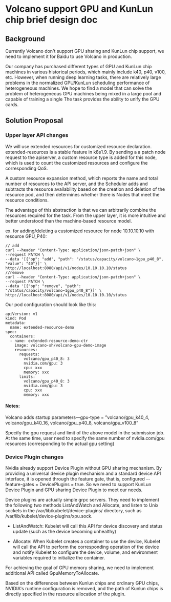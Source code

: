 # Volcano support GPU and KunLun chip brief design doc

## Background

Currently Volcano don't support GPU sharing and KunLun chip support, we need to implement it for Baidu to use Volcano in production.

Our company has purchased different types of GPU and KunLun chip machines in various historical periods, which mainly include k40, p40, v100, etc. However, when running deep learning tasks, there are relatively large problems in the normalized GPU/KunLun scheduling performance of heterogeneous machines. We hope to find a model that can solve the problem of heterogeneous GPU machines being mixed in a large pool and capable of training a single The task provides the ability to unify the GPU cards.

## Solution Proposal

### Upper layer API changes

We will use extended resources for customized resource declaration. extended-resources is a stable feature in k8s1.9. By sending a a patch node request to the apiserver, a custom resource type is added for this node, which is used to count the customized resources and configure the corresponding QoS. 

A custom resource expansion method, which reports the name and total number of resources to the API server, and the Scheduler adds and subtracts the resource availability based on the creation and deletion of the resource pod, and then determines whether there is Nodes that meet the resource conditions.

The advantage of this abstraction is that we can arbitrarily combine the resources required for the task. From the upper layer, it is more intuitive and better understood than the machine-based resource model.

ex. for adding/deleting a customized resource for node 10.10.10.10 with resource GPU_P40:

```
// add
curl --header "Content-Type: application/json-patch+json" \
--request PATCH \
--data '[{"op": "add", "path": "/status/capacity/volcano~1gpu_p40_8", "value": "40"}]' \
http://localhost:8080/api/v1/nodes/10.10.10.10/status
//remove
curl --header "Content-Type: application/json-patch+json" \
--request PATCH \
--data '[{"op": "remove", "path": "/status/capacity/volcano~1gpu_p40_8"}]' \
http://localhost:8080/api/v1/nodes/10.10.10.10/status

```

Our pod configuration should look like this: 

```
apiVersion: v1
kind: Pod
metadata:
  name: extended-resource-demo
spec:
  containers:
  - name: extended-resource-demo-ctr
    image: volcano-sh/volcano-gpu-demo-image
    resources:
      requests:
        volcano/gpu_p40_8: 3
        nvidia.com/gpu: 3
        cpu: xxx
        memory: xxx
      limits:
        volcano/gpu_p40_8: 3
        nvidia.com/gpu: 3
        cpu: xxx
        memory: xxx

```


#### Notes:

Volcano adds startup parameters—gpu-type = ”volcano/gpu_k40_4, volcano/gpu_k40_16, volcano/gpu_p40_8, volcano/gpu_v100_8”

Specify the gpu request and limit of the above model in the submission job. At the same time, user need to specify the same number of nvidia.com/gpu resources (corresponding to the actual gpu setting)


### Device Plugin changes

Nvidia already support Device Plugin without GPU sharing mechanism. By providing a universal device plugin mechanism and a standard device API interface, it is opened through the feature gate, that is, configured --feature-gates = DevicePlugins = true. So we need to support KunLun Device Plugin and GPU sharing Device Plugin to meet our needs.

Device plugins are actually simple grpc servers. They need to implement the following two methods ListAndWatch and Allocate, and listen to Unix sockets in the /var/lib/kubelet/device-plugins/ directory, such as /var/lib/kubelet/device-plugins/xpu.sock.


* ListAndWatch: Kubelet will call this API for device discovery and status update (such as the device becoming unhealthy)

* Allocate: When Kubelet creates a container to use the device, Kubelet will call the API to perform the corresponding operation of the device and notify Kubelet to configure the device, volume, and environment variables required to initialize the container.

For achieving the goal of GPU memory sharing, we need to implement additional API called GpuMemoryToAllocate.

Based on the differences between Kunlun chips and ordinary GPU chips, NVIDIA's runtime configuration is removed, and the path of Kunlun chips is directly specified in the resource allocation of the plugin.



